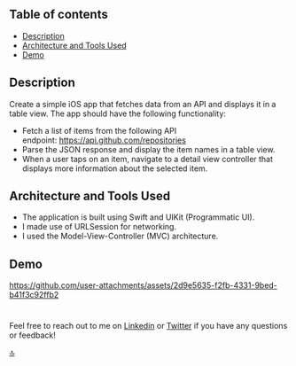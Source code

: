 ## Table of contents

- [Description](#Description)
- [Architecture and Tools Used](#Architecture-and-Tools-Used)
- [Demo](#Demo)

## Description
Create a simple iOS app that fetches data from an API and displays it in a
table view. The app should have the following functionality:
- Fetch a list of items from the following API
endpoint: https://api.github.com/repositories
- Parse the JSON response and display the item names in a table view.
- When a user taps on an item, navigate to a detail view controller that
displays more information about the selected item.

## Architecture and Tools Used
- The application is built using Swift and UIKit (Programmatic UI).
- I made use of URLSession for networking.
- I used the Model-View-Controller (MVC) architecture.

## Demo
https://github.com/user-attachments/assets/2d9e5635-f2fb-4331-9bed-b41f3c92ffb2

#

Feel free to reach out to me on [Linkedin](https://bit.ly/AdewaleSanusi) or [Twitter](https://twitter.com/A_4_Ade) if you have any questions or feedback!

[🔝](#Table-of-contents)

<!-- You can read the [FAQ](https://#) if you have any questions. -->
